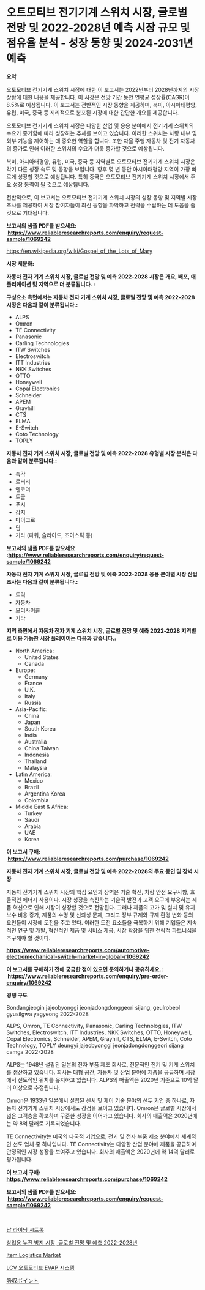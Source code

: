 <p><h1>오트모티브 전기기계 스위치 시장, 글로벌 전망 및 2022-2028년 예측 시장 규모 및 점유율 분석 - 성장 동향 및 2024-2031년 예측</h1></p><p><strong>요약</strong></p>
<p><p>오토모티브 전기기계 스위치 시장에 대한 이 보고서는 2022년부터 2028년까지의 시장 상황에 대한 내용을 제공합니다. 이 시장은 전망 기간 동안 연평균 성장률(CAGR)이 8.5%로 예상됩니다. 이 보고서는 전반적인 시장 동향을 제공하며, 북미, 아시아태평양, 유럽, 미국, 중국 등 지리적으로 분포된 시장에 대한 간단한 개요를 제공합니다.</p><p>오토모티브 전기기계 스위치 시장은 다양한 산업 및 응용 분야에서 전기기계 스위치의 수요가 증가함에 따라 성장하는 추세를 보이고 있습니다. 이러한 스위치는 차량 내부 및 외부 기능을 제어하는 데 중요한 역할을 합니다. 또한 자율 주행 자동차 및 전기 자동차의 증가로 인해 이러한 스위치의 수요가 더욱 증가할 것으로 예상됩니다.</p><p>북미, 아시아태평양, 유럽, 미국, 중국 등 지역별로 오토모티브 전기기계 스위치 시장은 각기 다른 성장 속도 및 동향을 보입니다. 향후 몇 년 동안 아시아태평양 지역이 가장 빠르게 성장할 것으로 예상됩니다. 특히 중국은 오토모티브 전기기계 스위치 시장에서 주요 성장 동력이 될 것으로 예상됩니다.</p><p>전반적으로, 이 보고서는 오토모티브 전기기계 스위치 시장의 성장 동향 및 지역별 시장 조사를 제공하여 시장 참여자들이 최신 동향을 파악하고 전략을 수립하는 데 도움을 줄 것으로 기대됩니다.</p></p>
<p><strong>보고서의 샘플 PDF를 받으세요: &nbsp;<a href="https://www.reliableresearchreports.com/enquiry/request-sample/1069242">https://www.reliableresearchreports.com/enquiry/request-sample/1069242</a></strong></p>
<p><a href="https://en.wikipedia.org/wiki/Gospel_of_the_Lots_of_Mary">https://en.wikipedia.org/wiki/Gospel_of_the_Lots_of_Mary</a></p>
<p><strong>시장 세분화:</strong></p>
<p><strong> 자동차 전자 기계 스위치 시장, 글로벌 전망 및 예측 2022-2028 시장은 개요, 배포, 애플리케이션 및 지역으로 더 분류됩니다. :</strong></p>
<p><strong>구성요소 측면에서는 자동차 전자 기계 스위치 시장, 글로벌 전망 및 예측 2022-2028 시장은 다음과 같이 분류됩니다.:</strong></p>
<p><ul><li>ALPS</li><li>Omron</li><li>TE Connectivity</li><li>Panasonic</li><li>Carling Technologies</li><li>ITW Switches</li><li>Electroswitch</li><li>ITT Industries</li><li>NKK Switches</li><li>OTTO</li><li>Honeywell</li><li>Copal Electronics</li><li>Schneider</li><li>APEM</li><li>Grayhill</li><li>CTS</li><li>ELMA</li><li>E-Switch</li><li>Coto Technology</li><li>TOPLY</li></ul></p>
<p><strong> 자동차 전자 기계 스위치 시장, 글로벌 전망 및 예측 2022-2028 유형별 시장 분석은 다음과 같이 분류됩니다.:</strong></p>
<p><ul><li>촉각</li><li>로터리</li><li>엔코더</li><li>토글</li><li>푸시</li><li>감지</li><li>마이크로</li><li>딥</li><li>기타 (파워, 슬라이드, 조이스틱 등)</li></ul></p>
<p><strong>보고서의 샘플 PDF를 받으세요 :<a href="https://www.reliableresearchreports.com/enquiry/request-sample/1069242">https://www.reliableresearchreports.com/enquiry/request-sample/1069242</a></strong></p>
<p><strong> 자동차 전자 기계 스위치 시장, 글로벌 전망 및 예측 2022-2028 응용 분야별 시장 산업 조사는 다음과 같이 분류됩니다.:</strong></p>
<p><ul><li>트럭</li><li>자동차</li><li>모터사이클</li><li>기타</li></ul></p>
<p><strong>지역 측면에서 자동차 전자 기계 스위치 시장, 글로벌 전망 및 예측 2022-2028 지역별로 이용 가능한 시장 플레이어는 다음과 같습니다.:</strong></p>
<p><ul>
    <li>
        North America:
        <ul>
            <li>United States</li>
            <li>Canada</li>
        </ul>
    </li>
    <li>
        Europe:
        <ul>
            <li>Germany</li>
            <li>France</li>
            <li>U.K.</li>
            <li>Italy</li>
            <li>Russia</li>
        </ul>
    </li>
    <li>
        Asia-Pacific:
        <ul>
            <li>China</li>
            <li>Japan</li>
            <li>South Korea</li>
            <li>India</li>
            <li>Australia</li>
            <li>China Taiwan</li>
            <li>Indonesia</li>
            <li>Thailand</li>
            <li>Malaysia</li>
        </ul>
    </li>
    <li>
        Latin America:
        <ul>
            <li>Mexico</li>
            <li>Brazil</li>
            <li>Argentina Korea</li>
            <li>Colombia</li>
        </ul>
    </li>
    <li>
        Middle East & Africa:
        <ul>
            <li>Turkey</li>
            <li>Saudi</li>
            <li>Arabia</li>
            <li>UAE</li>
            <li>Korea</li>
        </ul>
    </li>
    </ul></p>
<p><strong>이 보고서 구매: &nbsp;<a href="https://www.reliableresearchreports.com/purchase/1069242">https://www.reliableresearchreports.com/purchase/1069242</a></strong></p>
<p><strong>자동차 전자 기계 스위치 시장, 글로벌 전망 및 예측 2022-2028의 주요 동인 및 장벽 시장</strong></p>
<p><p>자동차 전기기계 스위치 시장의 핵심 요인과 장벽은 기술 혁신, 차량 안전 요구사항, 효율적인 에너지 사용이다. 시장 성장을 촉진하는 기술적 발전과 고객 요구에 부응하는 제품 혁신으로 인해 시장이 성장할 것으로 전망된다. 그러나 제품의 고가 및 설치 및 유지 보수 비용 증가, 제품의 수명 및 신뢰성 문제, 그리고 정부 규제와 규제 환경 변화 등의 요인들이 시장에 도전을 주고 있다. 이러한 도전 요소들을 극복하기 위해 기업들은 지속적인 연구 및 개발, 혁신적인 제품 및 서비스 제공, 시장 확장을 위한 전략적 파트너십을 추구해야 할 것이다.</p></p>
<p><strong><a href="https://www.reliableresearchreports.com/automotive-electromechanical-switch-market-in-global-r1069242">https://www.reliableresearchreports.com/automotive-electromechanical-switch-market-in-global-r1069242</a></strong></p>
<p><strong>이 보고서를 구매하기 전에 궁금한 점이 있으면 문의하거나 공유하세요.: &nbsp;<a href="https://www.reliableresearchreports.com/enquiry/pre-order-enquiry/1069242">https://www.reliableresearchreports.com/enquiry/pre-order-enquiry/1069242</a></strong></p>
<p><strong>경쟁 구도</strong></p>
<p><p>Bondangjeogin jajeobyonggi jeonjadongdonggeori sijang, geulrobeol gyusilgwa yagyeong 2022-2028</p><p>ALPS, Omron, TE Connectivity, Panasonic, Carling Technologies, ITW Switches, Electroswitch, ITT Industries, NKK Switches, OTTO, Honeywell, Copal Electronics, Schneider, APEM, Grayhill, CTS, ELMA, E-Switch, Coto Technology, TOPLY deungyi jajeobyonggi jeonjadongdonggeori sijang camga 2022-2028</p><p>ALPS는 1948년 설립된 일본의 전자 부품 제조 회사로, 전문적인 전기 및 기계 스위치를 생산하고 있습니다. 회사는 대형 공간, 자동차 및 산업 분야에 제품을 공급하며 시장에서 선도적인 위치를 유지하고 있습니다. ALPS의 매출액은 2020년 기준으로 10억 달러 이상으로 추정됩니다.</p><p>Omron은 1933년 일본에서 설립된 센서 및 제어 기술 분야의 선두 기업 중 하나로, 자동차 전기기계 스위치 시장에서도 강점을 보이고 있습니다. Omron은 글로벌 시장에서 넓은 고객층을 확보하며 꾸준한 성장을 이어가고 있습니다. 회사의 매출액은 2020년에는 약 8억 달러로 기록되었습니다.</p><p>TE Connectivity는 미국의 다국적 기업으로, 전기 및 전자 부품 제조 분야에서 세계적인 선도 업체 중 하나입니다. TE Connectivity는 다양한 산업 분야에 제품을 공급하며 안정적인 시장 성장을 보여주고 있습니다. 회사의 매출액은 2020년에 약 14억 달러로 평가됩니다.</p></p>
<p><strong>이 보고서 구매: &nbsp; <a href="https://www.reliableresearchreports.com/purchase/1069242">https://www.reliableresearchreports.com/purchase/1069242</a></strong></p>
<p><strong>보고서의 샘플 PDF를 받으세요: &nbsp;<a href="https://www.reliableresearchreports.com/enquiry/request-sample/1069242">https://www.reliableresearchreports.com/enquiry/request-sample/1069242</a></strong><strong></strong></p>
<p>&nbsp;</p>
<p><p><a href="https://medium.com/@carmellalang1/%EB%A6%AC%EB%93%9C-%ED%8C%90%EC%9E%AC-%EC%8B%9C%ED%8A%B8%EB%A1%9D-%EC%8B%9C%EC%9E%A5-%EA%B7%9C%EB%AA%A8-%EC%8B%9C%EC%9E%A5-%EC%A0%84%EB%A7%9D-%EB%B0%8F-%EC%8B%9C%EC%9E%A5-%EC%98%88%EC%B8%A1-2024-2031-9c756c1e4dc8">납 라이닝 시트록</a></p><p><a href="https://github.com/shampaakter36/Market-Research-Report-List-1/blob/main/7076138130736.md">상업용 누전 방지 시장, 글로벌 전망 및 예측 2022-2028년</a></p><p><a href="https://github.com/alexcrou8/Market-Research-Report-List-1/blob/main/item-logistics-market.md">Item Logistics Market</a></p><p><a href="https://medium.com/@stanleylyittle554467/lcv-%EC%9E%90%EB%8F%99%EC%B0%A8-evap-%EC%8B%9C%EC%8A%A4%ED%85%9C-%EC%8B%9C%EC%9E%A5-%EB%B3%B4%EA%B3%A0%EC%84%9C%EB%8A%94-%EC%9D%B4-%EC%8B%9C%EC%9E%A5%EC%9D%98-%EC%B5%9C%EC%8B%A0-%ED%8A%B8%EB%A0%8C%EB%93%9C%EC%99%80-%EC%84%B1%EC%9E%A5-%EA%B8%B0%ED%9A%8C%EB%A5%BC-%EB%B3%B4%EC%97%AC%EC%A4%8D%EB%8B%88%EB%8B%A4-859540d9e52f">LCV 오토모티브 EVAP 시스템</a></p><p><a href="https://medium.com/@carolynsparkly/%E5%90%B8%E5%8F%8E%E6%80%A7%E3%83%9D%E3%82%A4%E3%83%B3%E3%83%88%E5%B8%82%E5%A0%B4%E3%81%AE%E8%A6%8B%E8%A7%A3-%E5%B8%82%E5%A0%B4%E5%8B%95%E5%90%91-%E6%88%90%E9%95%B7-2024%E5%B9%B4%E3%81%8B%E3%82%892031%E5%B9%B4%E3%81%BE%E3%81%A7%E3%81%AE%E4%BA%88%E6%B8%AC-5f9b0dcb0900">吸収ポイント</a></p></p>